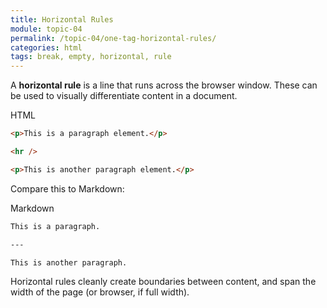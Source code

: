 ```yaml
---
title: Horizontal Rules
module: topic-04
permalink: /topic-04/one-tag-horizontal-rules/
categories: html
tags: break, empty, horizontal, rule
---
```


<div class="divider-heading"></div>

A **horizontal rule** is a line that runs across the browser window. These can be used to visually differentiate content in a document.

<div class="code-heading">
  <span class="html">HTML</span>
</div>

```html
<p>This is a paragraph element.</p>

<hr />

<p>This is another paragraph element.</p>
```


Compare this to Markdown:


<div class="code-heading">
  <span class="md">Markdown</span>
</div>

```markdown
This is a paragraph.

---

This is another paragraph.
```

Horizontal rules cleanly create boundaries between content, and span the width of the page (or browser, if full width).


<div class="external-embed">
  <p data-height="400" data-theme-id="30567" data-slug-hash="KQNypY" data-default-tab="html,result" data-user="Media-Ed-Online" data-pen-title="HTML Horizontal Rule" class="codepen"></p>
</div>
